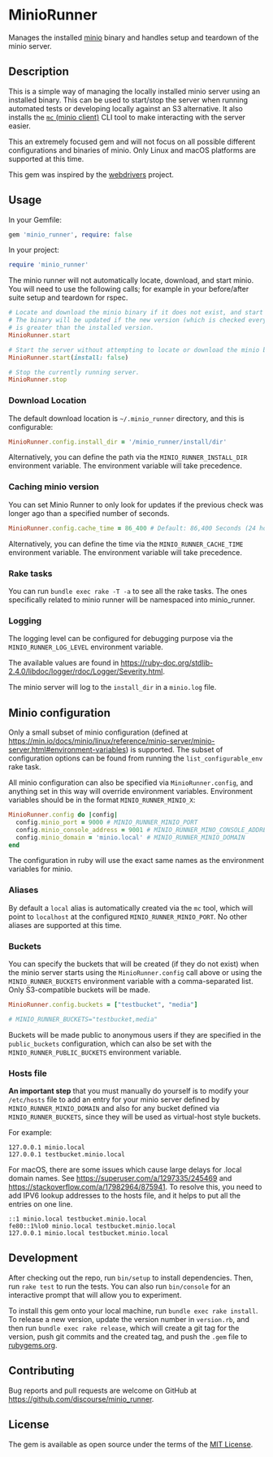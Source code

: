 # MinioRunner

Manages the installed [minio](https://min.io/) binary and handles setup and
teardown of the minio server.

## Description

This is a simple way of managing the locally installed minio server using an
installed binary. This can be used to start/stop the server when running
automated tests or developing locally against an S3 alternative. It also
installs the [`mc` (minio client)](https://min.io/docs/minio/linux/reference/minio-mc.html) CLI
tool to make interacting with the server easier.

This an extremely focused gem and will not focus on all possible different
configurations and binaries of minio. Only Linux and macOS platforms are
supported at this time.

This gem was inspired by the [webdrivers](https://github.com/titusfortner/webdrivers)
project.

## Usage

In your Gemfile:

```ruby
gem 'minio_runner', require: false
```

In your project:

```ruby
require 'minio_runner'
```

The minio runner will not automatically locate, download, and start minio. You
will need to use the following calls; for example in your before/after suite
setup and teardown for rspec.

```ruby
# Locate and download the minio binary if it does not exist, and start the server with provided configuration.
# The binary will be updated if the new version (which is checked every time `MinioRunner.cache_time` expires)
# is greater than the installed version.
MinioRunner.start

# Start the server without attempting to locate or download the minio binary
MinioRunner.start(install: false)

# Stop the currently running server.
MinioRunner.stop
```

### Download Location

The default download location is `~/.minio_runner` directory, and this is configurable:

 ```ruby
MinioRunner.config.install_dir = '/minio_runner/install/dir'
```

Alternatively, you can define the path via the `MINIO_RUNNER_INSTALL_DIR` environment variable.
The environment variable will take precedence.

### Caching minio version

You can set Minio Runner to only look for updates if the previous check
was longer ago than a specified number of seconds.

```ruby
MinioRunner.config.cache_time = 86_400 # Default: 86,400 Seconds (24 hours)
```

Alternatively, you can define the time via the `MINIO_RUNNER_CACHE_TIME` environment variable.
The environment variable will take precedence.

### Rake tasks

You can run `bundle exec rake -T -a` to see all the rake tasks. The ones specifically related to
minio runner will be namespaced into minio_runner. 

### Logging

The logging level can be configured for debugging purpose via the `MINIO_RUNNER_LOG_LEVEL` environment variable.

The available values are found in https://ruby-doc.org/stdlib-2.4.0/libdoc/logger/rdoc/Logger/Severity.html.

The minio server will log to the `install_dir` in a `minio.log` file.

## Minio configuration

Only a small subset of minio configuration (defined at https://min.io/docs/minio/linux/reference/minio-server/minio-server.html#environment-variables)
is supported. The subset of configuration options can be found from running the `list_configurable_env`
rake task.

All minio configuration can also be specified via `MinioRunner.config`, and anything
set in this way will override environment variables. Environment variables should
be in the format `MINIO_RUNNER_MINIO_X`:

```ruby
MinioRunner.config do |config|
  config.minio_port = 9000 # MINIO_RUNNER_MINIO_PORT
  config.minio_console_address = 9001 # MINIO_RUNNER_MINO_CONSOLE_ADDRESS
  config.minio_domain = 'minio.local' # MINIO_RUNNER_MINIO_DOMAIN
end
```

The configuration in ruby will use the exact same names as the environment
variables for minio.

### Aliases

By default a `local` alias is automatically created via the `mc` tool, which will point
to `localhost` at the configured `MINIO_RUNNER_MINIO_PORT`. No other aliases are supported
at this time.

### Buckets

You can specify the buckets that will be created (if they do not exist) when the minio server
starts using the `MinioRunner.config` call above or using the `MINIO_RUNNER_BUCKETS` environment
variable with a comma-separated list. Only S3-compatible buckets will be made.

```ruby
MinioRunner.config.buckets = ["testbucket", "media"]

# MINIO_RUNNER_BUCKETS="testbucket,media"
```

Buckets will be made public to anonymous users if they are specified in the `public_buckets` configuration,
which can also be set with the `MINIO_RUNNER_PUBLIC_BUCKETS` environment variable.

### Hosts file

**An important step** that you must manually do yourself is to modify your `/etc/hosts` file to add an
entry for your minio server defined by `MINIO_RUNNER_MINIO_DOMAIN` and also for any bucket defined
via `MINIO_RUNNER_BUCKETS`, since they will be used as virtual-host style buckets.

For example:

```
127.0.0.1 minio.local
127.0.0.1 testbucket.minio.local
```

For macOS, there are some issues which cause large delays for .local domain names. See
https://superuser.com/a/1297335/245469 and https://stackoverflow.com/a/17982964/875941. To
resolve this, you need to add IPV6 lookup addresses to the hosts file, and it helps to put
all the entries on one line.

```
::1 minio.local testbucket.minio.local
fe80::1%lo0 minio.local testbucket.minio.local
127.0.0.1 minio.local testbucket.minio.local
```

## Development

After checking out the repo, run `bin/setup` to install dependencies. Then, run `rake test` to run the tests. You can also run `bin/console` for an interactive prompt that will allow you to experiment.

To install this gem onto your local machine, run `bundle exec rake install`. To release a new version, update the version number in `version.rb`, and then run `bundle exec rake release`, which will create a git tag for the version, push git commits and the created tag, and push the `.gem` file to [rubygems.org](https://rubygems.org).

## Contributing

Bug reports and pull requests are welcome on GitHub at https://github.com/discourse/minio_runner.

## License

The gem is available as open source under the terms of the [MIT License](https://opensource.org/licenses/MIT).

